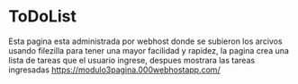 # ToDoList

Esta pagina esta administrada por webhost donde se subieron los arcivos usando filezilla para tener una mayor facilidad y rapidez, la pagina crea una lista de tareas que el usuario ingrese, despues mostrara las tareas ingresadas
https://modulo3pagina.000webhostapp.com/
